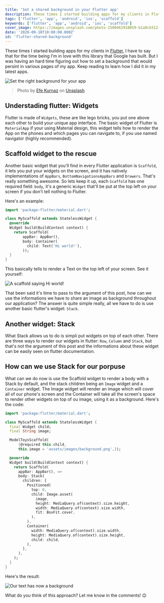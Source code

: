 ```yaml
---
title: 'Set a shared background in your Flutter app'
description: These times I started building apps for my clients in Flutter, I have to say that for the time being I'm in love with this library that Google has built. But I was having an hard time figuring out how to set a background that would persint in various pages of my app.
tags: ['flutter', 'app', 'android', 'ios', 'scaffold']
keywords: ['flutter', 'app', 'android', 'ios', 'scaffold']
cover_image: https://images.unsplash.com/photo-1500462918059-b1a0cb512f1d?auto=format&fit=crop&w=1950&q=80
date: '2020-09-10T10:00:00.000Z'
id: 'flutter-shared-background'
---
```


These times I started building apps for my clients in [Flutter](https://flutter.dev), I have to say that for the time being I'm in love with this library that Google has built. But I was having an hard time figuring out how to set a background that would persint in various pages of my app.
Keep reading to learn how I did it in my latest apps.

![Set the right background for your app](https://images.unsplash.com/photo-1500462918059-b1a0cb512f1d?auto=format&fit=crop&w=1950&q=80)

> Photo by [Efe Kurnaz](https://unsplash.com/@efekurnaz) on [Unsplash](https://unsplash.com)

## Understading flutter: Widgets

Flutter is made of `Widgets`, these are like lego bricks, you put one above each other to build your unique app interface.
The basic widget of Flutter is `MaterialApp` if your using Material design, this widget tells how to render the App on the phones and which pages you can navigate to, if you use named navigator (highly recommended).

## Scaffold widget to the rescue

Another basic widget that you'll find in every Flutter application is `Scaffold`, it lets you put your widgets on the screen, and it has natively implementations of `AppBars`, `BottomNavigationsAppBars` and `Drawers`. That's really something awesome.
So lets keep it up, each `Scaffold` has one required field: `body`, it's a generic `Widget` that'll be put at the top left on your screen if you don't tell nothing to Flutter.

Here's an example:

```dart
import 'package:flutter/material.dart';

class MyScaffold extends StatelessWidget {
  @override
  Widget build(BuildContext context) {
    return Scaffold(
        appBar: AppBar(),
        body: Container(
          child: Text('Hi world!'),
        ));
  }
}
```

This basically tells to render a Text on the top left of your screen. See it yourself:

![A scaffold saying Hi world!](https://firebasestorage.googleapis.com/v0/b/daudr-blog.appspot.com/o/flutter-shared-background%2Fscaffold.png?alt=media&token=b0263e1a-298b-475e-a843-1da6773ca07f)

That been said it's time to pass to the argument of this post, how can we use the informations we have to share an image as background throughout our application?
The answer is quite simple really, all we have to do is use another basic flutter's widget: `Stack`.

## Another widget: Stack

What Stack allows us to do is simpli put widgets on top of each other.
There are three ways to render our widgets in flutter: `Row`, `Column` and `Stack`, but that's not the argument of this post and the informations about these widget can be easily seen on flutter documentation.

## How can we use Stack for our porpuse

What can we do now is use the Scaffold widget to render a body with a Stack by default, and the stack children being an `Image` widget and a `Container` widget.
The Image widget will render an image which will cover all of our phone's screen and the Container will take all the screen's space to render other widgets on top of ou image, using it as a background.
Here's the code:

```dart
import 'package:flutter/material.dart';

class MyScaffold extends StatelessWidget {
  final Widget child;
  final String image;

  ModelToysScaffold(
      {@required this.child,
      this.image = 'assets/images/background.png',});

  @override
  Widget build(BuildContext context) {
    return Scaffold(
      appBar: AppBar(), =>
      body: Stack(
        children: [
          Positioned(
            top: 0,
            child: Image.asset(
              image,
              height: MediaQuery.of(context).size.height,
              width: MediaQuery.of(context).size.width,
              fit: BoxFit.cover,
            ),
          ),
          Container(
            width: MediaQuery.of(context).size.width,
            height: MediaQuery.of(context).size.height,
            child: child,
          ),
        ],
      ),
    );
  }
}
```

Here's the result:

![Our text has now a background](https://firebasestorage.googleapis.com/v0/b/daudr-blog.appspot.com/o/flutter-shared-background%2Fscaffold-background.png?alt=media&token=6846a0fd-e091-442a-8689-f17289875978)

What do you think of this approach?
Let me know in the comments! 😉